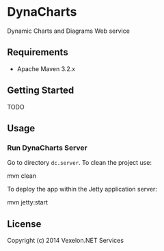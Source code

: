 DynaCharts
===========

Dynamic Charts and Diagrams Web service

## Requirements

  * Apache Maven 3.2.x

## Getting Started

TODO

## Usage

### Run DynaCharts Server

Go to directory `dc.server`. To clean the project use:

  mvn clean

To deploy the app within the Jetty application server:

  mvn jetty:start


## License
Copyright (c) 2014 Vexelon.NET Services
